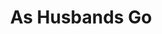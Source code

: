---
title: As Husbands Go
year: 1933
opening_date: 1933-11-14
closing_date: 
layout: productions
image:
image_caption:
image_credit:
playbill:
category:
details:
  Theatre: Theatre Jacksonville
cast:
  Ronald Derbyshire: Charles Luckie
  Janke Canon: Drummond Paul, Jr.
  Hippolitus Lomi: Edward Goodman
  Peggy Sykes: Frances Waas
  Charles Lingard: Frank Heintz
  Christine: Julia C. Tyler
  Lucille Lingard: Marguerite Chiasson
  Katie: Mollie Delgado
  Emmie Sykes: Winifred Snowden
  Waiter: Paul Delgado 
  Wilbur: Ray Harrison, Jr.
crew:
  Director: Charles F. Hopkins, Jr.
understudies:
orchestra:
external_links:
---